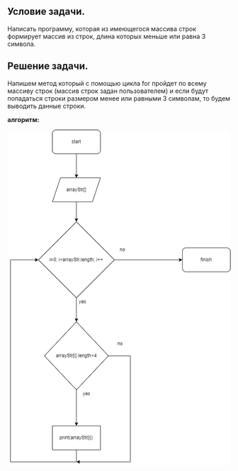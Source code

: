 ## Условие задачи.
Написать программу, которая из имеющегося массива строк формирует массив из строк, длина которых меньше или равна 3 символа.

## Решение задачи.
Напишем метод который с помощью цикла for пройдет по всему массиву строк (массив строк задан пользователем) и если будут попадаться строки размером менее или равными 3 символам, то будем выводить данные строки.     





 **алгоритм:**
  
  
![алгоритм](/algo1.png)
